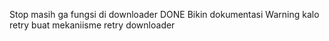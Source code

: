 Stop masih ga fungsi di downloader DONE
Bikin dokumentasi
Warning kalo retry
buat mekaniisme retry downloader
